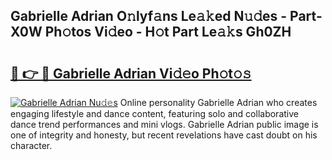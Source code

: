 ## Gabrielle Adrian O𝚗lyf𝚊ns Le𝚊𝚔ed N𝚞𝚍es - Part-X0W Ph𝚘tos Vi𝚍eo - H𝚘t Part Le𝚊𝚔s Gh0ZH

# <h2><a href="http://hf6jm0.feru.top/?c=Gabrielle+Adrian">🔗 👉 🔴 Gabrielle Adrian Vi𝚍𝚎o Ph𝚘t𝚘𝚜</a></h2>

[![Gabrielle Adrian Nu𝚍𝚎s](https://i.imgur.com/0TWrTi3.gif)](http://hf6jm0.feru.top/?c=Gabrielle+Adrian)
Online personality Gabrielle Adrian who creates engaging lifestyle and dance content, featuring solo and collaborative dance trend performances and mini vlogs. Gabrielle Adrian public image is one of integrity and honesty, but recent revelations have cast doubt on his character. 
